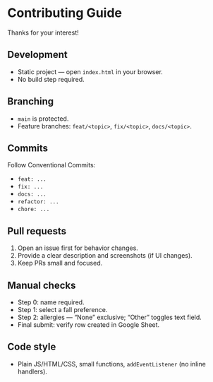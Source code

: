 # Contributing Guide

Thanks for your interest!

## Development
- Static project — open `index.html` in your browser.
- No build step required.

## Branching
- `main` is protected.
- Feature branches: `feat/<topic>`, `fix/<topic>`, `docs/<topic>`.

## Commits
Follow Conventional Commits:
- `feat: ...`
- `fix: ...`
- `docs: ...`
- `refactor: ...`
- `chore: ...`

## Pull requests
1. Open an issue first for behavior changes.
2. Provide a clear description and screenshots (if UI changes).
3. Keep PRs small and focused.

## Manual checks
- Step 0: name required.
- Step 1: select a fall preference.
- Step 2: allergies — “None” exclusive; “Other” toggles text field.
- Final submit: verify row created in Google Sheet.

## Code style
- Plain JS/HTML/CSS, small functions, `addEventListener` (no inline handlers).
